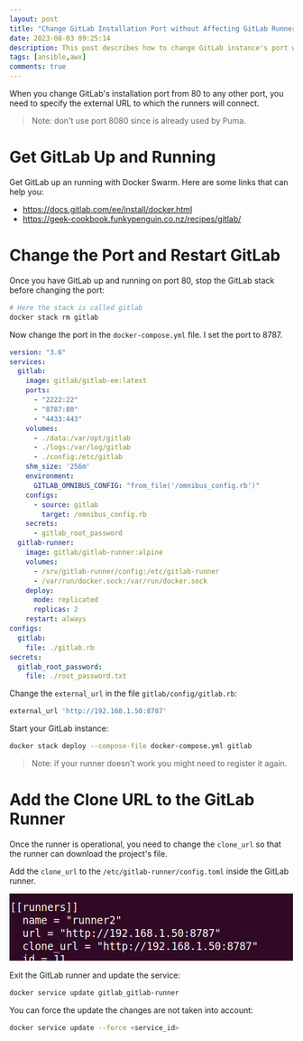 ```yaml
---
layout: post
title: "Change GitLab Installation Port without Affecting GitLab Runners"
date: 2023-08-03 09:25:14
description: This post describes how to change GitLab instance's port without affecting GitLab runners.
tags: [ansible,awx]
comments: true
---
```


When you change GitLab's installation port from 80 to any other port, you need to specify the external URL to which the runners will connect.

> Note: don't use port 8080 since is already used by Puma.

# Get GitLab Up and Running
Get GitLab up an running with Docker Swarm. Here are some links that can help you:

- https://docs.gitlab.com/ee/install/docker.html
- https://geek-cookbook.funkypenguin.co.nz/recipes/gitlab/

# Change the Port and Restart GitLab
Once you have GitLab up and running on port 80, stop the GitLab stack before changing the port:

```bash
# Here the stack is called gitlab
docker stack rm gitlab
```

Now change the port in the `docker-compose.yml` file. I set the port to 8787.

```yaml
version: "3.6"
services:
  gitlab:
    image: gitlab/gitlab-ee:latest
    ports:
      - "2222:22"
      - "8787:80"
      - "4433:443"
    volumes:
      - ./data:/var/opt/gitlab
      - ./logs:/var/log/gitlab
      - ./config:/etc/gitlab
    shm_size: '256m'
    environment:
      GITLAB_OMNIBUS_CONFIG: "from_file('/omnibus_config.rb')"
    configs:
      - source: gitlab
        target: /omnibus_config.rb
    secrets:
      - gitlab_root_password
  gitlab-runner:
    image: gitlab/gitlab-runner:alpine
    volumes:
      - /srv/gitlab-runner/config:/etc/gitlab-runner
      - /var/run/docker.sock:/var/run/docker.sock
    deploy:
      mode: replicated
      replicas: 2
    restart: always
configs:
  gitlab:
    file: ./gitlab.rb
secrets:
  gitlab_root_password:
    file: ./root_password.txt
```

Change the `external_url` in the file `gitlab/config/gitlab.rb`:

```bash
external_url 'http://192.168.1.50:8787'
```

Start your GitLab instance:

```bash
docker stack deploy --compose-file docker-compose.yml gitlab
```
 
 > Note: if your runner doesn't work you might need to register it again.


# Add the Clone URL to the GitLab Runner
Once the runner is operational, you need to change the `clone_url` so that the runner can download the project's file.

Add the `clone_url` to the `/etc/gitlab-runner/config.toml` inside the GitLab runner.

![GitLab runner clone url](img/gitlab_runner_clone_url.png)

Exit the GitLab runner and update the service:
```bash
docker service update gitlab_gitlab-runner
```

You can force the update the changes are not taken into account:

```bash
docker service update --force <service_id>
```